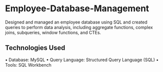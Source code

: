 # Employee-Database-Management
Designed and managed an employee database using SQL and created queries to perform data analysis, including aggregate functions, complex joins, subqueries, window functions, and CTEs.

## Technologies Used
•	Database: MySQL
•	Query Language: Structured Query Language (SQL)
•	Tools: SQL Workbench
